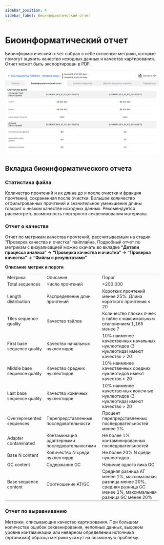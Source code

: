 ```yaml
---
sidebar_position: 4
sidebar_label: Биоинформатический отчет
---
```


# Биоинформатический отчет

Биоинформатический отчет собрал в себе основные метрики, которые помогут оценить качество исходных данных и качество картирования. Отчет может быть экспортирован в PDF.

![Bioinformatic report](/img/rus/35-bioinformatic-report.png)

## Вкладка биоинформатического отчета

### Статистика файла

Количество прочтений и их длина до и после очистки и фракция прочтений, сохраненная после очистки. Большое количество отфильтрованных прочтений и значительное уменьшение длины говорит о низком качестве исходных данных. Рекомендуется рассмотреть возможность повторного секвенирования материала.

### Отчет о качестве

Отчет по метрикам качества прочтений, рассчитываемым на стадии “Проверка качества и очистка” пайплайна.
Подробный отчет по метрикам с визуализацией можно скачать во вкладке **“Детали процесса анализа” -> “Проверка качества и очистка” -> “Проверка качества” -> “Файлы с результатами”**

**Описание метрик и пороги**

<table>
  <tr>
   <td>Метрика
   </td>
   <td>Описание
   </td>
   <td>Порог
   </td>
  </tr>
  <tr>
   <td>Total sequences
   </td>
   <td>Число прочтений
   </td>
   <td>>200 000
   </td>
  </tr>
  <tr>
   <td>Length distribution
   </td>
   <td>Распределение длин прочтений
   </td>
   <td>Коротких прочтений менее 25%. Длина короткого прочтения ≤ 20
   </td>
  </tr>
  <tr>
   <td>Tiles sequence quality
   </td>
   <td>Качество тайлов
   </td>
   <td>Количество плохих ячеек в тайле с максимальным отклонением 1,165 менее 7
   </td>
  </tr>
  <tr>
   <td>First base sequence quality
   </td>
   <td>Качество начальных нуклеотидов
   </td>
   <td>10% наименее качественных начальных нуклеотидов (3 нуклеотида) имеют качество > 20
   </td>
  </tr>
  <tr>
   <td>Middle base sequence quality
   </td>
   <td>Качество средних нуклеотидов
   </td>
   <td>10% наименее качественных средних нуклеотидов имеют качество > 20
   </td>
  </tr>
  <tr>
   <td>Last base sequence quality
   </td>
   <td>Качество конечных нуклеотидов
   </td>
   <td>10% наименее качественных конечных нуклеотидов (3 нуклеотида) имеют качество > 20
   </td>
  </tr>
  <tr>
   <td>Overrepresented sequences
   </td>
   <td>Перепредставленные последовательности
   </td>
   <td>Процент перепредставленных последовательностей менее 1%
   </td>
  </tr>
  <tr>
   <td>Adapter contaminated
   </td>
   <td>Контаминация адаптерными последовательностями
   </td>
   <td>Не более 1% контаминированных последовательностей
   </td>
  </tr>
  <tr>
   <td>Base N content
   </td>
   <td>Количество N среди нуклеотидов
   </td>
   <td>Не более 20% N среди нуклеотидов
   </td>
  </tr>
  <tr>
   <td>GC content
   </td>
   <td>Содержание GC
   </td>
   <td>Наличие одного пика GC
   </td>
  </tr>
  <tr>
   <td>Base sequence content
   </td>
   <td>Соотношение AT/GC
   </td>
   <td>Средняя разница AT менее 1%, максимальная разница менее 20%, средняя разница GC менее 1%, максимальная разница GC менее 20%
   </td>
  </tr>
</table>


### Отчет по выравниванию

Метрики, описывающие качество картирования. При большом количестве ошибок секвенирования, неполных данных, высоком уровне контаминации или неверном определении источника (организма) образца метрики укажут на возможную проблему.
